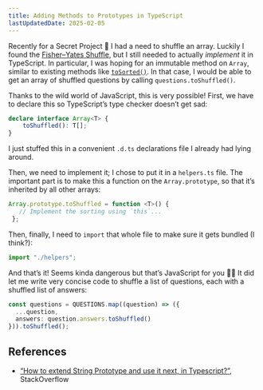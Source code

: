 ```yaml
---
title: Adding Methods to Prototypes in TypeScript
lastUpdatedDate: 2025-02-05
---
```


Recently for a Secret Project 🤫 I had a need to shuffle an array. Luckily I found the [Fisher–Yates Shuffle](https://bost.ocks.org/mike/shuffle/), but I still needed to actually *implement* it in TypeScript. In particular, I was hoping for an immutable method on `Array`, similar to existing methods like [`toSorted()`](https://developer.mozilla.org/en-US/docs/Web/JavaScript/Reference/Global_Objects/Array/toSorted). In that case, I would be able to get an array of shuffled questions by calling `questions.toShuffled()`.

Thanks to the wild world of JavaScript, this is very possible! First, we have to declare this so TypeScript’s type checker doesn’t get sad:

```typescript
declare interface Array<T> {
    toShuffled(): T[];
}
```

I just stuffed this in a convenient `.d.ts` declarations file I already had lying around.

Then, we need to implement it; I chose to put it in a `helpers.ts` file. The important part is to make this a function on the `Array.prototype`, so that it’s inherited by all other arrays:

```typescript
Array.prototype.toShuffled = function <T>() {
   // Implement the sorting using `this`...
 };
```

Then, finally, I need to `import` that whole file to make sure it gets bundled (I think?):

```typescript
import "./helpers";
```

And that’s it! Seems kinda dangerous but that’s JavaScript for you 🤷‍♀️ It did let me write very concise code to shuffle a list of questions, each with a shuffled list of answers:

```typescript
const questions = QUESTIONS.map((question) => ({
  ...question,
  answers: question.answers.toShuffled()
})).toShuffled();
```

## References

- [“How to extend String Prototype and use it next, in Typescript?”](https://stackoverflow.com/questions/39877156/how-to-extend-string-prototype-and-use-it-next-in-typescript), StackOverflow